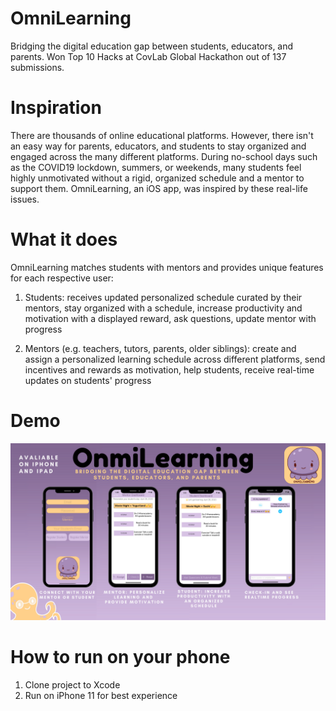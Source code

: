 # OmniLearning
Bridging the digital education gap between students, educators, and parents. Won Top 10 Hacks at CovLab Global Hackathon out of 137 submissions.

# Inspiration
There are thousands of online educational platforms. However, there isn't an easy way for parents, educators, and students to stay organized and engaged across the many different platforms. During no-school days such as the COVID19 lockdown, summers, or weekends, many students feel highly unmotivated without a rigid, organized schedule and a mentor to support them. OmniLearning, an iOS app, was inspired by these real-life issues.

# What it does
OmniLearning matches students with mentors and provides unique features for each respective user:

1) Students: receives updated personalized schedule curated by their mentors, stay organized with a schedule, increase productivity and motivation with a displayed reward, ask questions, update mentor with progress

2) Mentors (e.g. teachers, tutors, parents, older siblings): create and assign a personalized learning schedule across different platforms, send incentives and rewards as motivation, help students, receive real-time updates on students' progress

# Demo
![Image of OmniLearning](https://github.com/trannble/OmniLearning/blob/master/onmilearning%20flyer.png?raw=true)

# How to run on your phone

1) Clone project to Xcode
2) Run on iPhone 11 for best experience

